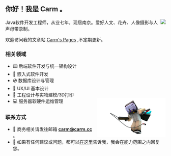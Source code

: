 ## 你好！我是 **Carm** 。
<img align="right" src="https://github-readme-stats.vercel.app/api?username=CarmJos&include_all_commits=true&show_icons=true&locale=cn&count_private=true&disable_animations=true&shide_title=false&icon_color=8b658b&ring_color=8b658b&theme=dark" />

Java软件开发工程师，从业七年，现居南京。爱好人文、花卉、人像摄影与人声母带录制。

欢迎访问我的文章站 [Carm's Pages](https://pages.carm.cc) ,不定期更新。

### 相关领域

- ⌨️ 后端软件开发与统一架构设计
- 🤖 嵌入式软件开发
- 💿 数据库设计与管理
- 🎥 UX/UI 基本设计
- 📐 工程设计与实物建模/3D打印
- 💻 服务器软硬件运维管理<img align="right" height=45% width=45% src="https://github.com/CarmJos/CarmJos/blob/main/img/minecraft/3d-render/rd-2.png" />

### 联系方式
- 📧 商务相关请发往邮箱 **carm@carm.cc** 。
- 💬 如果有任何建议或问题，都可以[在这里](https://github.com/CarmJos/CarmJos/issues)告诉我，我会在能力范围之内回复您。

<!--使用协议： 若您喜欢本介绍页的排版设计，想要直接使用，请在文件最后注释中添加我的ID与GitHub主页地址，如下一行所示。-->
<!--文章排版来自 @CarmJos https://github.com/CarmJos (请勿删除本行)-->
